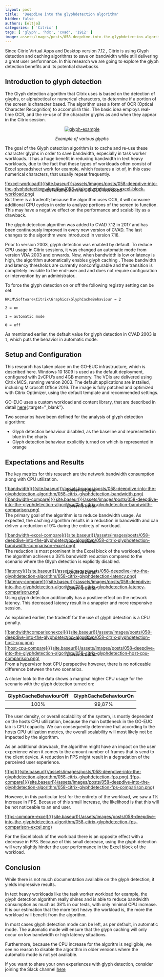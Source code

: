 ```yaml
---
layout: post
title:  "Deepdive into the glyphdetection algorithm"
hidden: false
authors: [eltjo]
categories: [ 'Citrix' ]
tags: [ 'glyph', 'hdx', 'cvad', '1912' ]
image: assets/images/posts/058-deepdive-into-the-glyphdetection-algorithm/058-citrix-glyphdetection-feature-image.png
---
```

Since Citrix Virtual Apps and Desktop version 7.12 , Citrix is using  Glyph detection and caching algorithms to save on bandwidth while still delivering  a great user performance. In this research we are going to explore the glyph detection benefits and its potential drawbacks.

## Introduction to glyph detection
The Glyph detection algorithm that Citrix uses is based on the detection of glyphs, or alphabetical or numerical characters, to determine if a portion of the screen is character based. The algorithm uses a form of OCR (Optical Character Recognition) to accomplish this. The basic idea employs real-time OCR, and the re-use of the character glyphs as and when they appear in the Citrix session. 

<div align="center">
<a href="{{site.baseurl}}/assets/images/posts/058-deepdive-into-the-glyphdetection-algorithm/058-citrix-glyphdetection-glyph-example.png" data-lightbox="glyph-example">
<img src="{{site.baseurl}}/assets/images/posts/058-deepdive-into-the-glyphdetection-algorithm/058-citrix-glyphdetection-glyph-example.png" alt="glyph-example">
</a>
</div>
<p align="center" >
  <i>Example of various glyphs</i>
</p>

The goal of the Glyph detection algorithm is to cache and re-use these character glyphs in order to save bandwidth, especially in task worker workloads. It has a huge benefit in reducing bandwidth in text heavy workloads, due to the fact that these types of workloads often consist of Excel spreadsheet work for example, which features a lot of, in this case numerical characters, that usually repeat frequently.
 
<a align="center" href="{{site.baseurl}}/assets/images/posts/058-deepdive-into-the-glyphdetection-algorithm/058-citrix-glyphdetection-excel-block-workload.png" data-lightbox="excel-workload">
![excel-workload]({{site.baseurl}}/assets/images/posts/058-deepdive-into-the-glyphdetection-algorithm/058-citrix-glyphdetection-excel-block-workload.png)
</a>
<p align="center" style="margin-top: -30px;" >
  <i>Excel example in the GO-EUC workload</i>
</p>

But there is a tradeoff; because the algorithm uses OCR, it will consume additional CPU cycles in order to analyze portions of the screen to function. This may have a negative effect on the performance and scalability as a drawback.

The glyph detection algorithm was added to CVAD 7.12 in 2017 and has been continuously improved in every new version of CVAD. The last changes to the algorithm were introduced in version 7.18.
 
Prior to version 2003, glyph detection was enabled by default. To reduce CPU usage in Citrix sessions, it was changed an automatic mode from version VDA 2003 and onwards. Now, when bandwidth is low or latency is high, the algorithm automatically enables glyph caching . These bandwidth and latency thresholds are currently nonconfigurable and the transition is completely invisible to the end-user and and does not require configuration or intervention by an administrator.. 
 
To force the glyph detection on or off the following registry setting can be set:

`HKLM\Software\Citrix\Graphics\GlyphCacheBehaviour = 2`

`2 = on`

`1 = automatic mode`

`0 = off`

As mentioned earlier, the default value for glyph detection in CVAD 2003 is `1`, which puts the behavior in automatic mode.

## Setup and Configuration

This research has taken place on the GO-EUC infrastructure, which is described here. Windows 10 1809 is used as the default deployment, configured with 2vCPU’s and 4GB memory. The VDIs are delivered using Citrix MCS, running version 2003. The default applications are installed, including Microsoft Office 2016. The image is fully patched and optimized with Citrix Optimizer, using the default template and recommended settings.

GO-EUC uses a custom workload and content library, that are described in detail [here](https://www.go-euc.com/insight-in-the-testing-methodology-2020){:target="_blank"}.

Two scenarios have been defined for the analysis of glyph detection algorithm:

* Glyph detection behaviour disabled, as the baseline and represented in blue in the charts
* Glyph detection behaviour explicitly turned on which is represented in orange

## Expectations and Results

The key metrics for this research are the network bandwidth consumption along with CPU utilization. 

<a href="{{site.baseurl}}/assets/images/posts/058-deepdive-into-the-glyphdetection-algorithm/058-citrix-glyphdetection-bandwidth.png" data-lightbox="bandwidth">
![bandwidth]({{site.baseurl}}/assets/images/posts/058-deepdive-into-the-glyphdetection-algorithm/058-citrix-glyphdetection-bandwidth.png)
</a>
<p align="center" style="margin-top: -30px;" >
  <i>Lower is better</i>
</p>

<a href="{{site.baseurl}}/assets/images/posts/058-deepdive-into-the-glyphdetection-algorithm/058-citrix-glyphdetection-bandwidth-comparison.png" data-lightbox="bandwidth-compare">
![bandwidth-compare]({{site.baseurl}}/assets/images/posts/058-deepdive-into-the-glyphdetection-algorithm/058-citrix-glyphdetection-bandwidth-comparison.png)
</a>
<p align="center" style="margin-top: -30px;" >
  <i>Lower is better</i>
</p>

The primary goal of the algorithm is to reduce bandwidth usage. As expected, the caching algorithm results in a reduction in bandwidth and can deliver a reduction of 9% during the entirety of workload.

<a href="{{site.baseurl}}/assets/images/posts/058-deepdive-into-the-glyphdetection-algorithm/058-citrix-glyphdetection-bandwidth-comparison-excel.png" data-lightbox="bandwidth-excel-compare">
![bandwidth-excel-compare]({{site.baseurl}}/assets/images/posts/058-deepdive-into-the-glyphdetection-algorithm/058-citrix-glyphdetection-bandwidth-comparison-excel.png)
</a>
<p align="center" style="margin-top: -30px;" >
  <i>Lower is better</i>
</p>

The reduction is most prominent in the Excel block of the workload, where the algorithm achieves a 38% bandwidth reduction compared to the scenario where the Glyph detection is explicitly disabled.

<a href="{{site.baseurl}}/assets/images/posts/058-deepdive-into-the-glyphdetection-algorithm/058-citrix-glyphdetection-latency.png" data-lightbox="latency">
![latency]({{site.baseurl}}/assets/images/posts/058-deepdive-into-the-glyphdetection-algorithm/058-citrix-glyphdetection-latency.png)
</a>
<p align="center" style="margin-top: -30px;" >
  <i>Lower is better</i>
</p>

<a href="{{site.baseurl}}/assets/images/posts/058-deepdive-into-the-glyphdetection-algorithm/058-citrix-glyphdetection-latency-comparison.png" data-lightbox="latency-compare">
![latency-compare]({{site.baseurl}}/assets/images/posts/058-deepdive-into-the-glyphdetection-algorithm/058-citrix-glyphdetection-latency-comparison.png)
</a>
<p align="center" style="margin-top: -30px;" >
  <i>Lower is better</i>
</p>

Using glyph detection additionally has a positive effect on the network latency. This decreased latency result in a snappier and more responsive session.

As explained earlier, the tradeoff for the use of glyph detection is a CPU penalty.

<a href="{{site.baseurl}}/assets/images/posts/058-deepdive-into-the-glyphdetection-algorithm/058-citrix-glyphdetection-host-cpu.png" data-lightbox="host-cpu">
![bandwidthcomparisonexcel]({{site.baseurl}}/assets/images/posts/058-deepdive-into-the-glyphdetection-algorithm/058-citrix-glyphdetection-host-cpu.png)
</a>
<p align="center" style="margin-top: -30px;" >
  <i>Lower is better</i>
</p>

<a href="{{site.baseurl}}/assets/images/posts/058-deepdive-into-the-glyphdetection-algorithm/058-citrix-glyphdetection-host-cpu-comparison.png" data-lightbox="host-cpu">
![host-cpu-compare]({{site.baseurl}}/assets/images/posts/058-deepdive-into-the-glyphdetection-algorithm/058-citrix-glyphdetection-host-cpu-comparison.png)
</a>
<p align="center" style="margin-top: -30px;" >
  <i>Lower is better</i>
</p>

From a hypervisor host CPU perspective however, there is no noticeable difference between the two scenarios.

A closer look to the data shows a marginal higher CPU usage for the scenario with the glyph detection turned on:

| GlyphCacheBehaviourOff | GlyphCacheBehaviourOn |
| :--------------------: |:---------------------:|
| 100%                   | 99,87%                |


The user density, or overall scalability of the system, is mostly dependent on the hosts CPU utilization, because the main bottleneck in the GO-EUC lab is CPU capacity. We can consequently determine that according to the hosts CPU utilization metrics, the overall scalability will most likely not be impacted by the algorithm. 

As an additional drawback, the algorithm might have an impact on the user experience when it comes to the amount number of frames that is send to the client device. A reduction in FPS might result in a degradation of the perceived user experience. 

<a href="{{site.baseurl}}/assets/images/posts/058-deepdive-into-the-glyphdetection-algorithm/058-citrix-glyphdetection-fps.png" data-lightbox="fps">
![fps]({{site.baseurl}}/assets/images/posts/058-deepdive-into-the-glyphdetection-algorithm/058-citrix-glyphdetection-fps.png)
</a>

<a href="{{site.baseurl}}/assets/images/posts/058-deepdive-into-the-glyphdetection-algorithm/058-citrix-glyphdetection-fps-comparison.png" data-lightbox="fps-compare">
![fps-compare]({{site.baseurl}}/assets/images/posts/058-deepdive-into-the-glyphdetection-algorithm/058-citrix-glyphdetection-fps-comparison.png)
</a>

However, in this particular test for the entirety of the workload, we saw a 1% increase in FPS. Because of this small increase, the likelihood is that this will be not noticeable to an end user.

<a href="{{site.baseurl}}/assets/images/posts/058-deepdive-into-the-glyphdetection-algorithm/058-citrix-glyphdetection-fps-comparison-excel.png" data-lightbox="fps-compare-excel">
![fps-compare-excel]({{site.baseurl}}/assets/images/posts/058-deepdive-into-the-glyphdetection-algorithm/058-citrix-glyphdetection-fps-comparison-excel.png)
</a>

For the Excel block of the workload there is an opposite effect with a decrease in FPS. Because of this small decrease, using the glyph detection will very slightly hinder the user performance in the Excel block of the workload.

## Conclusion
While there is not much documentation available on the glyph detection, it yields impressive results.

In text heavy workloads like the task worker workload for example, the glyph detection algorithm really shines and is able to reduce bandwidth consumption as much as 38% in our tests, with only minimal CPU increase. It is our estimation that the more text heavy the workload is, the more the workload will benefit from the algorithm. 

In most cases glyph detection mode can be left, as per default, in automatic mode.  The automatic mode will ensure that the glyph caching will only occur on low bandwidth or high latency situations.

Furthermore, because the CPU increase for the algoritm is negligible, we see no reason to disable the algorithm in older versions where the automatic mode is not yet available.

If you want to share your own experiences with glyph detection, consider joining the Slack channel [here](https://worldofeuc.slack.com)
